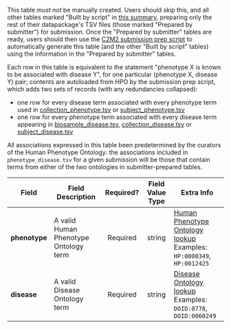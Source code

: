 This table *must not* be manually created. Users should skip this, and all other tables marked "Built by script" in [this summary](./C2M2-Table-Summary), preparing only the rest of their datapackage's TSV files (those marked "Prepared by submitter") for submission. Once the "Prepared by submitter" tables are ready, users should then use the [C2M2 submission prep script](https://osf.io/bq6k9/) to automatically generate this table (and the other "Built by script" tables) using the information in the "Prepared by submitter" tables.

Each row in this table is equivalent to the statement "phenotype X is known to be associated with disease Y", for one particular (phenotype X, disease Y) pair; contents are autoloaded from HPO by the submission prep script, which adds two sets of records (with any redundancies collapsed):

* one row for every disease term associated with every phenotype term used in [collection_phenotype.tsv](./TableInfo:-collection_phenotype.tsv) or [subject_phenotype.tsv](./TableInfo:-subject_phenotype.tsv)
* one row for every phenotype term associated with every disease term appearing in [biosample_disease.tsv](./TableInfo:-biosample_disease.tsv), [collection_disease.tsv](./TableInfo:-collection_disease.tsv) or [subject_disease.tsv](./TableInfo:-subject_disease.tsv)

All associations expressed in this table been predetermined by the curators of the Human Phenotype Ontology: the associations included in `phenotype_disease.tsv` for a given submission will be those that contain terms from either of the two ontologies in submitter-prepared tables.

Field | Field Description | Required? | Field Value Type | Extra Info 
------|-------------------|:-----------:|:-------------:|------------
**phenotype** | A valid Human Phenotype Ontology term | Required | string | [Human Phenotype Ontology lookup](https://hpo.jax.org/app/) <br /> Examples: `HP:0000349`, `HP:0012425`
**disease** | A valid Disease Ontology term | Required | string | [Disease Ontology lookup](https://disease-ontology.org/) <br /> Examples: `DOID:8778`, `DOID:0060249`